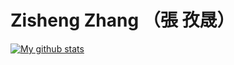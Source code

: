 

# Zisheng Zhang （張 孜晟）

[![My github stats](https://github-readme-stats.vercel.app/api?username=zishengz&count_private=true&show_icons=true)](https://github.com/anuraghazra/github-readme-stats)


